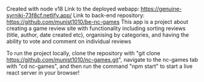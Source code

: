 Created with node v18
Link to the deployed webapp: https://genuine-syrniki-73f8cf.netlify.app/
Link to back-end repository: https://github.com/munist1010/be-nc-games
This app is a project about creating a game review site with functionality including sorting reviews (title, author, date created etc), organising by categories, and having the ability to vote and comment on individual reviews

To run the project locally, clone the repository with "git clone https://github.com/munist1010/nc-games.git", navigate to the nc-games tab with "cd nc-games", and then run the command "npm start" to start a live react server in your browser!